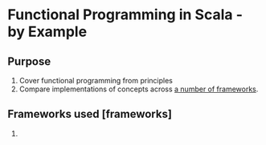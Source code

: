 # Functional Programming in Scala - by Example

## Purpose

1. Cover functional programming from principles
2. Compare implementations of concepts across [a number of frameworks](#frameworks).


## Frameworks used [frameworks]
1. [cats]: https://github.com/typelevel/cats "Typelevel Cats"
